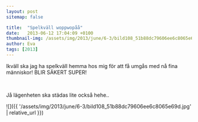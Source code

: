 ```yaml
---
layout: post
sitemap: false

title:  "Spelkväll woppwopåå"
date:   2013-06-12 17:04:09 +0100
thumbnail-img: /assets/img/2013/june/6-3/bild108_51b88dc79606ee6c8065e69d.jpg
author: Eva
tags: [2013]
---
```


Ikväll ska jag ha spelkväll hemma hos mig för att få umgås med nå fina människor! BLIR SÄKERT SUPER!




 










Jå lägenheten ska städas lite också hehe..

![]({{ '/assets/img/2013/june/6-3/bild108_51b88dc79606ee6c8065e69d.jpg'  | relative_url }})

